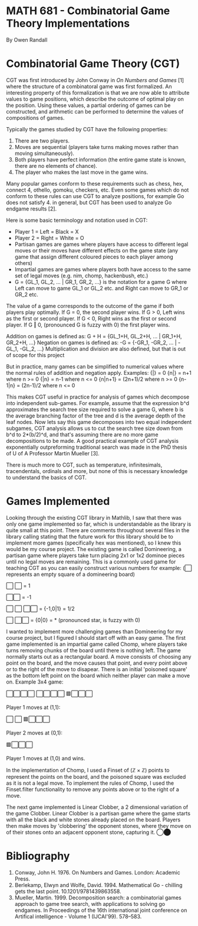 # MATH 681 - Combinatorial Game Theory Implementations
By Owen Randall

# Combinatorial Game Theory (CGT)

CGT was first introduced by John Conway in *On Numbers and Games* [1] where the structure of a combinatoral game was first formalized. 
An interesting property of this formalization is that we are now able to attribute values to game positions, which describe the outcome of optimal play on the position.
Using these values, a partial ordering of games can be constructed, and arithmetic can be performed to determine the values of compositions of games.

Typically the games studied by CGT have the following properties:
1. There are two players.
2. Moves are sequential (players take turns making moves rather than moving simultaneously).
3. Both players have perfect information (the entire game state is known, there are no elements of chance).
4. The player who makes the last move in the game wins.

Many popular games conform to these requirements such as chess, hex, connect 4, othello, gomoku, checkers, etc.
Even some games which do not conform to these rules can use CGT to analyze positions, for example Go does not satisfy 4. in general, but CGT has been used to analyze Go endgame results [2].

Here is some basic terminology and notation used in CGT:
- Player 1 = Left = Black = X
- Player 2 = Right = White = O
- Partisan games are games where players have access to different legal moves or their moves have different effects on the game state (any game that assign different coloured pieces to each player among others)
- Impartial games are games where players both have access to the same set of legal moves (e.g. nim, chomp, hackenbush, etc.)
- G = {GL_1, GL_2, ... | GR_1, GR_2, ...} is the notation for a game G where Left can move to game GL_1 or GL_2 etc. and Right can move to GR_1 or GR_2 etc.

The value of a game corresponds to the outcome of the game if both players play optimally.
If G = 0, the second player wins.
If G > 0, Left wins as the first or second player.
If G < 0, Right wins as the first or second player.
If G ‖ 0, (pronounced G is fuzzy with 0) the first player wins.

Addition on games is defined as:
G + H = {GL_1+H, GL_2+H, ... | GR_1+H, GR_2+H, ...}
Negation on games is defined as:
-G = {-GR_1, -GR_2, ... | -GL_1, -GL_2, ...}
Multiplication and division are also defined, but that is out of scope for this project

But in practice, many games can be simplified to numerical values where the normal rules of addition and negation apply.
Examples:
{|} = 0
{n|} = n+1 where n >= 0
{|n} = n-1 where n <= 0
{n|n+1} = (2n+1)/2 where n >= 0
{n-1|n} = (2n-1)/2 where n <= 0

This makes CGT useful in practice for analysis of games which decompose into independent sub-games. 
For example, assume that the expression b^d approximates the search tree size required to solve a game G, where b is the average branching factor of the tree and d is the average depth of the leaf nodes.
Now lets say this game decomposes into two equal independent subgames, CGT analysis allows us to cut the search tree size down from b^d to 2*(b/2)^d, and that's assuming there are no more game decompositions to be made.
A good practical example of CGT analysis exponentially outpreforming traditional search was made in the PhD thesis of U of A Professor Martin Mueller [3].

There is much more to CGT, such as temperature, infinitesimals, tracendentals, ordinals and more, but none of this is necessary knowledge to understand the basics of CGT.

# Games Implemented

Looking through the existing CGT library in Mathlib, I saw that there was only one game implemented so far, which is understandable as the library is quite small at this point.
There are comments throughout several files in the library calling stating that the future work for this library should be to implement more games (specifically hex was mentioned), so I knew this would be my course project.
The existing game is called Domineering, a partisan game where players take turn placing 2x1 or 1x2 dominoe pieces until no legal moves are remaining.
This is a commonly used game for teaching CGT as you can easily construct various numbers for example:
(⬜ represents an empty square of a domineering board)

⬜
⬜ = 1

⬜⬜ = -1

⬜
⬜
⬜⬜ = {-1,0|1} = 1/2

⬜
⬜⬜ = {0|0} = * (pronounced star, is fuzzy with 0)

I wanted to implement more challenging games than Domineering for my course project, but I figured I should start off with an easy game.
The first game implemented is an impartial game called Chomp, where players take turns removing chunks of the board until there is nothing left.
The game normally starts out as a rectangular board.
A move consists of choosing any point on the board, and the move causes that point, and every point above or to the right of the move to disapear.
There is an initial 'poisoned square' as the bottom left point on the board which neither player can make a move on.
Example 3x4 game:

⬜⬜⬜⬜
⬜⬜⬜⬜
🟩⬜⬜⬜

Player 1 moves at (1,1):

⬜
⬜
🟩⬜⬜⬜

Player 2 moves at (0,1):

🟩⬜⬜⬜

Player 1 moves at (1,0) and wins.

In the implementation of Chomp, I used a Finset of (ℤ × ℤ) points to represent the points on the board, and the poisoned square was excluded as it is not a legal move.
To implement the rules of Chomp, I used the Finset.filter functionality to remove any points above or to the right of a move.

The next game implemented is Linear Clobber, a 2 dimensional variation of the game Clobber. Linear Clobber is a partisan game where the game starts with all the black and white stones already placed on the board.
Players then make moves by 'clobbering' the opponent stones, where they move on of their stones onto an adjacent opponent stone, capturing it.
◯⬤

# Bibliography

1. Conway, John H. 1976. On Numbers and Games. London: Academic Press.
2. Berlekamp, Elwyn and Wolfe, David. 1994. Mathematical Go - chilling gets the last point. 10.1201/9781439863558. 
3. Mueller, Martin. 1999. Decomposition search: a combinatorial games approach to game tree search, with applications to solving go endgames. In Proceedings of the 16th international joint conference on Artifical intelligence - Volume 1 (IJCAI'99). 578–583.